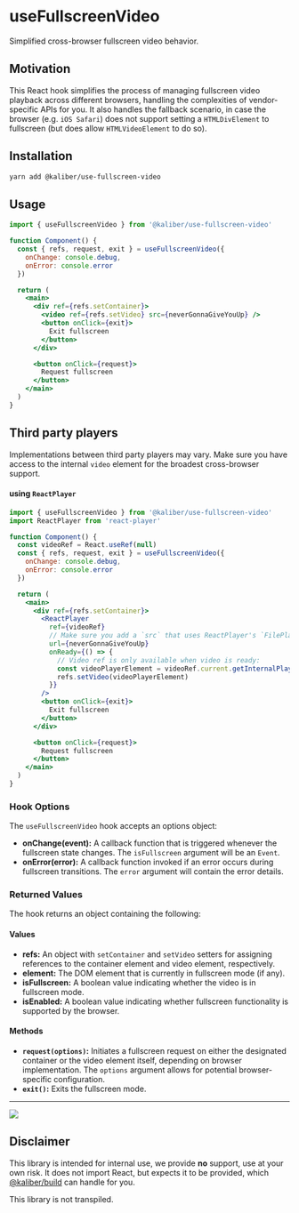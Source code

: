 # useFullscreenVideo
Simplified cross-browser fullscreen video behavior.

## Motivation
This React hook simplifies the process of managing fullscreen video playback across different browsers, handling the complexities of vendor-specific APIs for you. It also handles the fallback scenario, in case the browser (e.g. `iOS Safari`) does not support setting a `HTMLDivElement` to fullscreen (but does allow `HTMLVideoElement` to do so).

## Installation
```bash
yarn add @kaliber/use-fullscreen-video
```

## Usage
```jsx
import { useFullscreenVideo } from '@kaliber/use-fullscreen-video'

function Component() {
  const { refs, request, exit } = useFullscreenVideo({
    onChange: console.debug,
    onError: console.error
  })

  return (
    <main>
      <div ref={refs.setContainer}>
        <video ref={refs.setVideo} src={neverGonnaGiveYouUp} />
        <button onClick={exit}>
          Exit fullscreen
        </button>
      </div>

      <button onClick={request}>
        Request fullscreen
      </button>
    </main>
  )
}
```

## Third party players
Implementations between third party players may vary. 
Make sure you have access to the internal `video` element for the broadest cross-browser support.

#### using `ReactPlayer`
```jsx
import { useFullscreenVideo } from '@kaliber/use-fullscreen-video'
import ReactPlayer from 'react-player'

function Component() {
  const videoRef = React.useRef(null)
  const { refs, request, exit } = useFullscreenVideo({
    onChange: console.debug,
    onError: console.error
  })

  return (
    <main>
      <div ref={refs.setContainer}>
        <ReactPlayer 
          ref={videoRef} 
          // Make sure you add a `src` that uses ReactPlayer's `FilePlayer`:
          url={neverGonnaGiveYouUp} 
          onReady={() => {
            // Video ref is only available when video is ready:
            const videoPlayerElement = videoRef.current.getInternalPlayer()
            refs.setVideo(videoPlayerElement)
          }}
        />
        <button onClick={exit}>
          Exit fullscreen
        </button>
      </div>

      <button onClick={request}>
        Request fullscreen
      </button>
    </main>
  )
}
```

### Hook Options
The `useFullscreenVideo` hook accepts an options object:

* **onChange(event):** A callback function that is triggered whenever the fullscreen state changes. The `isFullscreen` argument will be an `Event`.
* **onError(error):** A callback function invoked if an error occurs during fullscreen transitions. The `error` argument will contain the error details.

### Returned Values

The hook returns an object containing the following:

#### Values
* **refs:** An object with `setContainer` and `setVideo` setters for assigning references to the container element and video element, respectively.
* **element:** The DOM element that is currently in fullscreen mode (if any).
* **isFullscreen:** A boolean value indicating whether the video is in fullscreen mode.
* **isEnabled:** A boolean value indicating whether fullscreen functionality is supported by the browser.
#### Methods
* **`request(options)`:** Initiates a fullscreen request on either the designated container or the video element itself, depending on browser implementation. The `options` argument allows for potential browser-specific configuration.
* **`exit()`:** Exits the fullscreen mode.

---
 
![](https://media.giphy.com/media/v1.Y2lkPTc5MGI3NjExODBxajhkc2g1Y3dpaGY1ZWZ5NzAwdnV3eXJpY3pxaWVhMHRodmYyMyZlcD12MV9pbnRlcm5hbF9naWZfYnlfaWQmY3Q9Zw/l4pThMAKS4BOtz8d2/giphy.gif)

## Disclaimer
This library is intended for internal use, we provide __no__ support, use at your own risk. It does not import React, but expects it to be provided, which [@kaliber/build](https://kaliberjs.github.io/build/) can handle for you.

This library is not transpiled.
